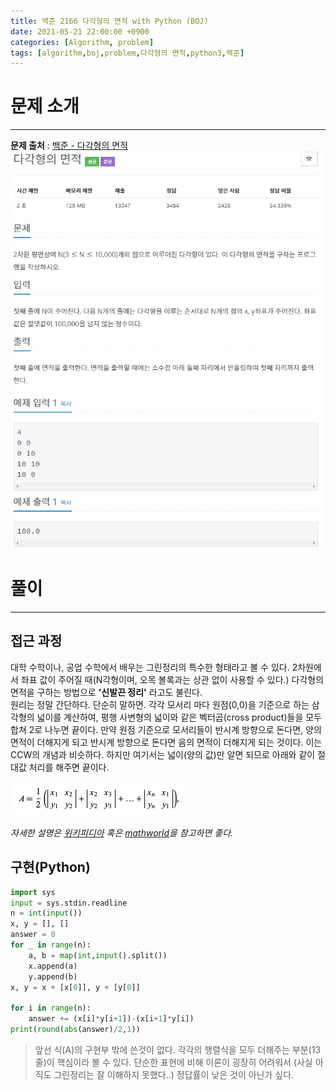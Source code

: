 ```yaml
---
title: 백준 2166 다각형의 면적 with Python (BOJ)
date: 2021-05-21 22:00:00 +0900
categories: [Algorithm, problem]
tags: [algorithm,boj,problem,다각형의 면적,python3,백준]
---
```


# 문제 소개
---
__문제 출처__ : [백준 - 다각형의 면적](https://www.acmicpc.net/problem/2166)
<br>
<img src="/assets/img/problems/boj2166.PNG">

# 풀이 
---
## 접근 과정

대학 수학이나, 공업 수학에서 배우는 그린정리의 특수한 형태라고 볼 수 있다. 2차원에서 좌표 값이 주어질 때(N각형이며, 오목 볼록과는 상관 없이 사용할 수 있다.) 다각형의 면적을 구하는 방법으로 __'신발끈 정리'__ 라고도 불린다. 
<br>
원리는 정말 간단하다. 단순히 말하면. 각각 모서리 마다 원점(0,0)을 기준으로 하는 삼각형의 넓이를 계산하여, 평행 사변형의 넓이와 같은 벡터곱(cross product)들을 모두 합쳐 2로 나누면 끝이다. 만약 원점 기준으로 모서리들이 반시계 방향으로 돈다면, 양의 면적이 더해지게 되고 반시계 방향으로 돈다면 음의 면적이 더해지게 되는 것이다. 이는 CCW의 개념과 비슷하다. 하지만 여기서는 넓이(양의 값)만 알면 되므로 아래와 같이 절대값 처리를 해주면 끝이다.

<img src="/assets/img/problems/boj2166-2.PNG">

_자세한 설명은 [위키피디아](https://ko.wikipedia.org/wiki/%EC%8B%A0%EB%B0%9C%EB%81%88_%EA%B3%B5%EC%8B%9D) 혹은 [mathworld](https://mathworld.wolfram.com/PolygonArea.html)을 참고하면 좋다._

## 구현(Python)
```python
import sys
input = sys.stdin.readline
n = int(input())
x, y = [], []
answer = 0
for _ in range(n):
    a, b = map(int,input().split())
    x.append(a)
    y.append(b)
x, y = x + [x[0]], y + [y[0]]

for i in range(n):
    answer += (x[i]*y[i+1])-(x[i+1]*y[i])
print(round(abs(answer)/2,1))
```
> 앞선 식(A)의 구현부 밖에 쓴것이 없다. 각각의 행렬식을 모두 더해주는 부분(13줄)이 핵심이라 볼 수 있다. 단순한 표현에 비해 이론이 굉장히 어려워서 (사실 아직도 그린정리는 잘 이해하지 못했다..) 정답률이 낮은 것이 아닌가 싶다.